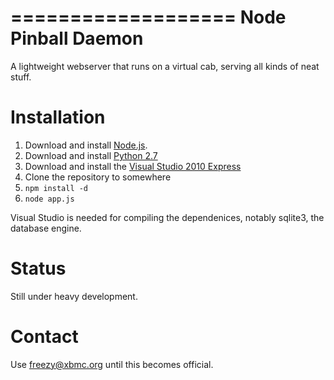 ===================
Node Pinball Daemon
===================

A lightweight webserver that runs on a virtual cab, serving all kinds of neat
stuff.

Installation
============

1. Download and install [Node.js](http://nodejs.org/).
2. Download and install [Python 2.7](http://www.python.org/download/releases/2.7.3/)
3. Download and install the [Visual Studio 2010 Express](http://go.microsoft.com/?linkid=9709949)
4. Clone the repository to somewhere
5. `npm install -d`
6. `node app.js`

Visual Studio is needed for compiling the dependenices, notably sqlite3, the 
database engine.

Status
======

Still under heavy development.

Contact
=======

Use freezy@xbmc.org until this becomes official.
